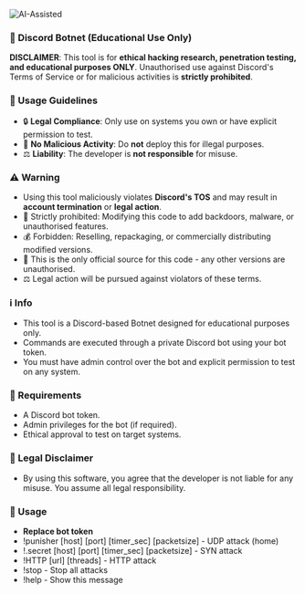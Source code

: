 ![AI-Assisted](https://img.shields.io/badge/AI-Assisted-blueviolet)  
### 🤖 Discord Botnet (Educational Use Only)  
**DISCLAIMER**: This tool is for **ethical hacking research, penetration testing, and educational purposes ONLY**. Unauthorised use against Discord's Terms of Service or for malicious activities is **strictly prohibited**.  





### 📜 Usage Guidelines  
- 🔒 **Legal Compliance**: Only use on systems you own or have explicit permission to test.  
- 🚫 **No Malicious Activity**: Do **not** deploy this for illegal purposes.  
- ⚖️ **Liability**: The developer is **not responsible** for misuse.  

### ⚠️ Warning  
- Using this tool maliciously violates **Discord's TOS** and may result in **account termination** or **legal action**.
- 🚫 Strictly prohibited: Modifying this code to add backdoors, malware, or unauthorised features.
- 💰 Forbidden: Reselling, repackaging, or commercially distributing modified versions.
- 🔐 This is the only official source for this code - any other versions are unauthorised.
- ⚖️ Legal action will be pursued against violators of these terms.

### ℹ️ Info
- This tool is a Discord-based Botnet designed for educational purposes only.
- Commands are executed through a private Discord bot using your bot token.
- You must have admin control over the bot and explicit permission to test on any system.

### 🔑 Requirements
- A Discord bot token.
- Admin privileges for the bot (if required).
- Ethical approval to test on target systems.

### 🚨 Legal Disclaimer  
- By using this software, you agree that the developer is not liable for any misuse. You assume all legal responsibility.

### 🔧 Usage
- **Replace bot token**
- !punisher [host] [port] [timer_sec] [packetsize] - UDP attack (home)
- !.secret [host] [port] [timer_sec] [packetsize] - SYN attack
- !HTTP [url] [threads] - HTTP attack
- !stop - Stop all attacks
- !help - Show this message


